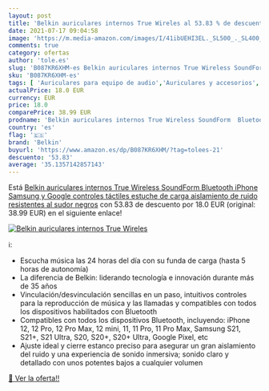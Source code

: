```yaml
---
layout: post
title: 'Belkin auriculares internos True Wireles al 53.83 % de descuento'
date: 2021-07-17 09:04:58
image: 'https://m.media-amazon.com/images/I/41ibUEHI3EL._SL500_._SL400_.jpg'
comments: true
category: ofertas
author: 'tole.es'
slug: 'B087KR6XHM-es Belkin auriculares internos True Wireless SoundForm...'
sku: 'B087KR6XHM-es'
tags: [ 'Auriculares para equipo de audio','Auriculares y accesorios','Electrónica','belkin','iphone', ]
actualPrice: 18.0 EUR
currency: EUR
price: 18.0
comparePrice: 38.99 EUR
prodname: 'Belkin auriculares internos True Wireless SoundForm  Bluetooth  iPhone  Samsung y Google  controles táctiles  estuche de carga  aislamiento de ruido  resistentes al sudor   negros'
country: 'es'
flag: '🇪🇸'
brand: 'Belkin'
buyurl: 'https://www.amazon.es/dp/B087KR6XHM/?tag=tolees-21'
descuento: '53.83'
average: '35.1357142857143'
---
```


Está [Belkin auriculares internos True Wireless SoundForm  Bluetooth  iPhone  Samsung y Google  controles táctiles  estuche de carga  aislamiento de ruido  resistentes al sudor   negros](https://www.amazon.es/dp/B087KR6XHM/?tag=tolees-21) con 53.83 de descuento por 18.0 EUR (original: 38.99 EUR) en el siguiente enlace!

[![Belkin auriculares internos True Wireles](https://m.media-amazon.com/images/I/41ibUEHI3EL._SL500_._SL400_.jpg)](https://www.amazon.es/dp/B087KR6XHM/?tag=tolees-21)

ℹ️:

- Escucha música las 24 horas del día con su funda de carga (hasta 5 horas de autonomía)
- La diferencia de Belkin: liderando tecnología e innovación durante más de 35 años
- Vinculación/desvinculación sencillas en un paso, intuitivos controles para la reproducción de música y las llamadas y compatibles con todos los dispositivos habilitados con Bluetooth
- Compatibles con todos los dispositivos Bluetooth, incluyendo: iPhone 12, 12 Pro, 12 Pro Max, 12 mini, 11, 11 Pro, 11 Pro Max, Samsung S21, S21+, S21 Ultra, S20, S20+, S20+ Ultra, Google Pixel, etc
- Ajuste ideal y cierre estanco preciso para asegurar un gran aislamiento del ruido y una experiencia de sonido inmersiva; sonido claro y detallado con unos potentes bajos a cualquier volumen

[🛒 Ver la oferta!!](https://www.amazon.es/dp/B087KR6XHM/?tag=tolees-21)
